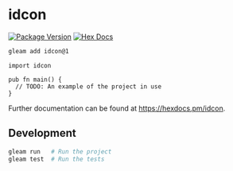 # idcon

[![Package Version](https://img.shields.io/hexpm/v/idcon)](https://hex.pm/packages/idcon)
[![Hex Docs](https://img.shields.io/badge/hex-docs-ffaff3)](https://hexdocs.pm/idcon/)

```sh
gleam add idcon@1
```
```gleam
import idcon

pub fn main() {
  // TODO: An example of the project in use
}
```

Further documentation can be found at <https://hexdocs.pm/idcon>.

## Development

```sh
gleam run   # Run the project
gleam test  # Run the tests
```
